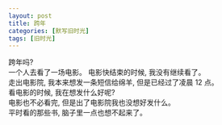 ```yaml
---
layout: post
title: 跨年
categories: [默写旧时光]
tags: [旧时光]
---
```


跨年吗?  
一个人去看了一场电影。 
电影快结束的时候, 我没有继续看了。  
走出电影院, 我本来想发一条短信给绵羊, 但是已经过了凌晨 12 点。  
看电影的时候, 我在想发什么好呢?   
电影也不必看完,  但是出了电影院我也没想好发什么。  
平时看的那些书, 脑子里一点也想不起来了。    
